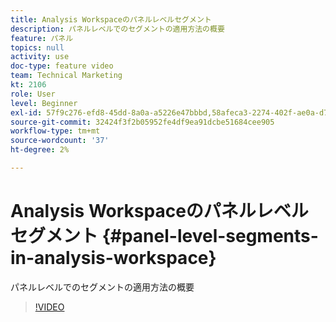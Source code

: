 ```yaml
---
title: Analysis Workspaceのパネルレベルセグメント
description: パネルレベルでのセグメントの適用方法の概要
feature: パネル
topics: null
activity: use
doc-type: feature video
team: Technical Marketing
kt: 2106
role: User
level: Beginner
exl-id: 57f9c276-efd8-45dd-8a0a-a5226e47bbbd,58afeca3-2274-402f-ae0a-d781efbb84f5,58afeca3-2274-402f-ae0a-d781efbb84f5,57f9c276-efd8-45dd-8a0a-a5226e47bbbd
source-git-commit: 32424f3f2b05952fe4df9ea91dcbe51684cee905
workflow-type: tm+mt
source-wordcount: '37'
ht-degree: 2%

---
```


# Analysis Workspaceのパネルレベルセグメント {#panel-level-segments-in-analysis-workspace}

パネルレベルでのセグメントの適用方法の概要

>[!VIDEO](https://video.tv.adobe.com/v/24032/?quality=12)
